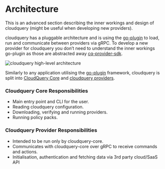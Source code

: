 # Architecture

This is an advanced section describing the inner workings and design of cloudquery \(might be useful when developing new providers\).

cloudquery has a pluggable architecture and is using the [go-plugin](https://github.com/hashicorp/go-plugin) to load, run and communicate between providers via gRPC. To develop a new provider for cloudquery you don’t need to understand the inner workings go-plugin as those are abstracted away [cq-provider-sdk](https://github.com/cloudquery/cq-provider-sdk).

![cloudquery high-level architecture](/img/cloudquery-architecture.png)

Similarly to any application utilising the [go-plugin](https://github.com/hashicorp/go-plugin) framework, cloudquery is split into [CloudQuery Core](https://github.com/cloudquery/cloudquery) and [cloudquery providers](https://github.com/cloudquery/cloudquery/tree/main/providers).

### Cloudquery Core Responsibilities

* Main entry point and CLI for the user.
* Reading cloudquery configuration.
* Downloading, verifying and running providers.
* Running policy packs.

### Cloudquery Provider Responsibilities

* Intended to be run only by cloudquery-core.
* Communicates with cloudquery-core over gRPC to receive commands and actions.
* Initialisation, authentication and fetching data via 3rd party cloud/SaaS API